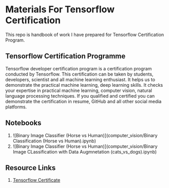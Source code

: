 # Materials For Tensorflow Certification

This repo is handbook of work I have prepared for Tensorflow Certification Program. 

## Tensorflow Certification Programme
Tensorflow developer certification program is a certification program conducted by Tensorflow. This certification can be taken by students, developers, scientist and all machine learning enthusiast. It helps us to demonstrate the practical machine learning, deep learning skills. It checks your expertise in practical machine learning, computer vision, natural language processing techniques. If you qualified and certified you can demonstrate the certification in resume, GitHub and all other social media platforms.

## Notebooks
1) ![Binary Image Classifier (Horse vs Human)](computer_vision/Binary Classification (Horse vs Human).ipynb) <br>
2) ![Binary Image Classifier (Horse vs Human)](computer_vision/Binary Image CLassification with Data Augmnetation (cats_vs_dogs).ipynb) <br>


## Resource Links
1) [Tensorflow Certificate](https://www.tensorflow.org/certificate)